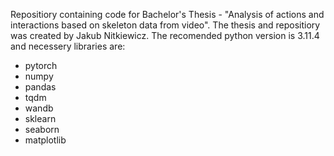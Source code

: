 Repositiory containing code for Bachelor's Thesis - "Analysis of actions and interactions based on skeleton data from video".
The thesis and repositiory was created by Jakub Nitkiewicz.
The recomended python version is 3.11.4 and necessery libraries are:
* pytorch
* numpy
* pandas
* tqdm
* wandb
* sklearn
* seaborn
* matplotlib
